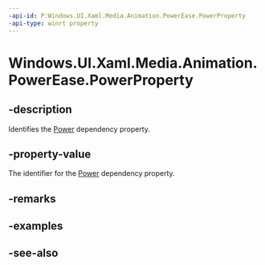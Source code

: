 ```yaml
---
-api-id: P:Windows.UI.Xaml.Media.Animation.PowerEase.PowerProperty
-api-type: winrt property
---
```


<!-- Property syntax
public Windows.UI.Xaml.DependencyProperty PowerProperty { get; }
-->

# Windows.UI.Xaml.Media.Animation.PowerEase.PowerProperty

## -description
Identifies the [Power](powerease_power.md) dependency property.



## -property-value
The identifier for the [Power](powerease_power.md) dependency property.

## -remarks

## -examples

## -see-also
